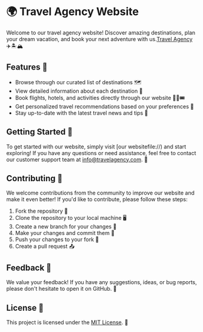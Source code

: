 # 🌍 Travel Agency Website

Welcome to our travel agency website! Discover amazing destinations, plan your dream vacation, and book your next adventure with us.[Travel Agency](C:\Users\21620\Desktop\image.png) ✈️🏝️🏔️

## Features 🎉

- Browse through our curated list of destinations 🗺️
- View detailed information about each destination 📝
- Book flights, hotels, and activities directly through our website 🛫🏨🎟️
- Get personalized travel recommendations based on your preferences 🧳
- Stay up-to-date with the latest travel news and tips 📰

## Getting Started 🚀

To get started with our website, simply visit [our websitefile://) and start exploring! If you have any questions or need assistance, feel free to contact our customer support team at [info@travelagency.com](mailto:info@travelagency.com). 📧

## Contributing 🤝

We welcome contributions from the community to improve our website and make it even better! If you'd like to contribute, please follow these steps:

1. Fork the repository 🍴
2. Clone the repository to your local machine 🖥️
3. Create a new branch for your changes 🌿
4. Make your changes and commit them 📝
5. Push your changes to your fork 🔀
6. Create a pull request 📤

## Feedback 📣

We value your feedback! If you have any suggestions, ideas, or bug reports, please don't hesitate to open it  on GitHub. 🐛

## License 📄

This project is licensed under the [MIT License](LICENSE). 📜
